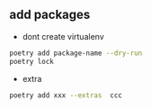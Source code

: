 ## add packages

* dont create virtualenv 
```bash
poetry add package-name --dry-run
poetry lock 
```

* extra
```bash
poetry add xxx --extras  ccc
```